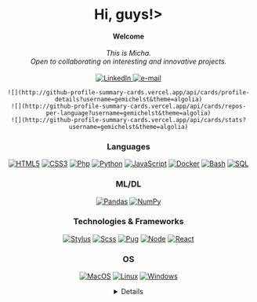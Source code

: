 <h1 align="center">Hi, guys!></h1>

<p align="center">
    <b>Welcome</b>
    <br><br>
    <i>
        This is Micha.<br>
        Open to collaborating on interesting and innovative projects.<br>
    </i>
    <br>
    <a href="https://www.linkedin.com/in/michael-matzat-98254a203/">
        <img src="https://img.shields.io/badge/LinkedIn-blue?style=flat-square&logo=linkedin" alt="LinkedIn">
    </a>
    <a href="mailto:m@madz.dev">
        <img src="https://img.shields.io/badge/Email-blue?style=flat-square&logo=gmail&logoColor=white" alt="e-mail">
    </a>
</p>


<div align="center">

    ![](http://github-profile-summary-cards.vercel.app/api/cards/profile-details?username=gemichelst&theme=algolia)
    ![](http://github-profile-summary-cards.vercel.app/api/cards/repos-per-language?username=gemichelst&theme=algolia)
    ![](http://github-profile-summary-cards.vercel.app/api/cards/stats?username=gemichelst&theme=algolia)


### Languages

[![HTML5](https://img.shields.io/badge/html5-black?style=for-the-badge&logo=html5)](https://hub.docker.com/u/gemichelst)
[![CSS3](https://img.shields.io/badge/css3-black?style=for-the-badge&logo=css3)](https://hub.docker.com/u/gemichelst)
[![Php](https://img.shields.io/badge/php-black?style=for-the-badge&logo=php)](https://github.com/gemichelst)
[![Python](https://img.shields.io/badge/python-black?style=for-the-badge&logo=python)](https://github.com/gemichelst)
[![JavaScript](https://img.shields.io/badge/javascript-black?style=for-the-badge&logo=javascript)](https://github.com/gemichelst)
[![Docker](https://img.shields.io/badge/docker-black?style=for-the-badge&logo=docker)](https://hub.docker.com/u/gemichelst)
[![Bash](https://img.shields.io/badge/bash-black?style=for-the-badge&logo=gnu-bash&logoColor=white)](https://github.com/gemichelst)
[![SQL](https://img.shields.io/badge/sql-black?style=for-the-badge&logo=mysql)](https://github.com/gemichelst)

### ML/DL
[![Pandas](https://img.shields.io/badge/pandas-black?style=for-the-badge&logo=pandas)](https://github.com/gemichelst)
[![NumPy](https://img.shields.io/badge/numpy-black?style=for-the-badge&logo=numpy)](https://github.com/gemichelst)

### Technologies & Frameworks
[![Stylus](https://img.shields.io/badge/stylus-black?style=for-the-badge&logo=stylus)](https://github.com/gemichelst)
[![Scss](https://img.shields.io/badge/scss-black?style=for-the-badge&logo=scss)](https://github.com/gemichelst)
[![Pug](https://img.shields.io/badge/pug-black?style=for-the-badge&logo=pug)](https://github.com/gemichelst)
[![Node](https://img.shields.io/badge/node-black?style=for-the-badge&logo=node)](https://github.com/gemichelst)
[![React](https://img.shields.io/badge/react-black?style=for-the-badge&logo=react)](https://github.com/gemichelst)

### OS
[![MacOS](https://img.shields.io/badge/MacOS-black?style=for-the-badge&logo=MacOS)](https://github.com/gemichelst)
[![Linux](https://img.shields.io/badge/linux-black?style=for-the-badge&logo=Linux)](https://github.com/gemichelst)
[![Windows](https://img.shields.io/badge/Windows-black?style=for-the-badge&logo=Windows)](https://github.com/gemichelst)

<details>
<p align="center">
  <a href="https://github.com/gemichelst">
    <img src="http://github-profile-summary-cards.vercel.app/api/cards/profile-details?username=gemichelst&theme=transparent" />
  </a>
  <a href="https://github.com/gemichelst">
    <img src="https://github-readme-streak-stats.herokuapp.com/?user=gemichelst&hide_border=true&card_width=338&theme=transparent" />
  </a>
  <a href="https://github.com/gemichelst">
    <img src="http://github-profile-summary-cards.vercel.app/api/cards/stats?username=gemichelst&theme=transparent" />
  </a>
  <a href="https://github.com/gemichelst">
    <img src="https://github-readme-stats.vercel.app/api/top-langs/?username=gemichelst&langs_count=10&exclude_repo=&hide=jupyter%20notebook,vim%20script,cmake,makefile,batchfile,emacs%20lisp,css,html&layout=default&card_width=699&hide_border=true&theme=transparent" />
  </a>
</p>
</details>

<!--
**gemichelst/gemichelst** is a ✨ _special_ ✨ repository because its `README.md` (this file) appears on your GitHub profile.

Here are some ideas to get you started:

- 🔭 I’m currently working on ...
- 🌱 I’m currently learning ...
- 👯 I’m looking to collaborate on ...
- 🤔 I’m looking for help with ...
- 💬 Ask me about ...
- 📫 How to reach me: ...
- 😄 Pronouns: ...
- ⚡ Fun fact: ...
-->



</div>
